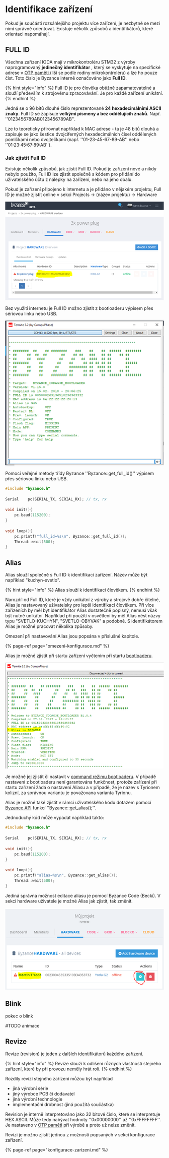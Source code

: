 # Identifikace zařízení

Pokud je součástí rozsáhlejšího projektu více zařízení, je nezbytné se mezi nimi správně orientovat. Existuje několik způsobů a identifikátorů, které orientaci napomáhají.

## FULL ID

Všechna zařízení IODA mají v mikrokontroléru STM32 z výroby naprogramovaný **jedinečný identifikátor** , který se vyskytuje na specifické adrese v [OTP paměti ](identifikace-zarizeni.md)\(liší se podle rodiny mikrokontroléru\) a lze ho pouze číst. Toto číslo je Byzance interně označováno jako **Full ID**.

{% hint style="info" %}
Full ID je pro člověka obtížně zapamatovatelné a slouží především k strojovému zpracovávání. Je pro každé zařízení unikátní.
{% endhint %}

Jedná se o 96 bitů dlouhé číslo reprezentované **24 hexadecimálními ASCII znaky**. Full ID se zapisuje **velkými písmeny a bez oddělujícíh znaků**. Např. ''0123456789AB0123456789AB''.

Lze to teoreticky přirovnat například k MAC adrese - ta je 48 bitů dlouhá a zapisuje se jako šestice dvojciferných hexadecimálních čísel oddělených pomlčkami nebo dvojtečkami \(např. ''01-23-45-67-89-AB'' nebo ''01:23:45:67:89:AB''\).

### Jak zjistit Full ID

Existuje několik způsobů, jak zjistit Full ID. Pokud je zařízení nové a nikdy nebylo použito, Full ID lze zjistit společně s kódem pro přidání do uživatelského účtu z nálepky na zařízení, nebo na jeho obalu.

Pokud je zařízení připojeno k internetu a je přidáno v nějakém projektu, Full ID je možné zjistit online v sekci Projects -&gt; \(název projektu\) -&gt; Hardware

![](../../.gitbook/assets/fullid.PNG)

Bez využití internetu je Full ID možno zjistit z bootloaderu výpisem přes sériovou linku nebo USB.

![](../../.gitbook/assets/fullid-cmd.PNG)

Pomocí veřejné metody třídy Byzance ''Byzance::get\_full\_id\(\)'' výpisem přes sériovou linku nebo USB.

```cpp
#include "byzance.h"

Serial    pc(SERIAL_TX, SERIAL_RX); // tx, rx

void init(){
    pc.baud(115200);
}

void loop(){
    pc.printf("full_id=%s\n", Byzance::get_full_id());
    Thread::wait(500);
}
```

## Alias

Alias slouží společně s Full ID k identifikaci zařízení. Název může být například "kuchyn-svetlo".

{% hint style="info" %}
Alias slouží k identifikaci člověkem.
{% endhint %}

Narozdíl od Full ID, které je vždy unikátní z výroby a strojově dobře čitelné, Alias je nastavovaný uživatelsky pro lepší identifikaci člověkem. Při více zařízeních by měl být identifikátor Alias dostatečně popisný, nemusí však být nutně unikátní. Například při použití v osvětlení by měl Alias nést názvy typu "SVETLO-KUCHYN", "SVETLO-OBYVAK" a podobně. S identifikátorem Alias je možné pracovat několika způsoby.

Omezení při nastavování Alias jsou popsána v příslušné kapitole.

{% page-ref page="omezeni-konfigurace.md" %}

Alias je možné zjistit při startu zařízení vyčtením při startu [bootloaderu](../architektura-fw/bootloader/).

![alias\_bootloader](../../.gitbook/assets/alias_bootloader.png)

Je možné jej zjistit či nastavit v [command režimu bootloaderu](../architektura-fw/bootloader/command-mod.md). V případě nastavení z bootloaderu není garantována funkčnost, protože zařízení při startu zařízení žádá o nastavení Aliasu a v případě, že je název s Tyrionem kolizní, za správnou variantu je považovana varianta Tyrionu.

Alias je možné také zjistit v rámci uživatelského kódu dotazem pomocí [Byzance API](../programovani-hw/byzance-api/) funkcí ''Byzance::get\_alias\(\);''.

Jednoduchý kód může vypadat například takto:

```cpp
#include "byzance.h"

Serial    pc(SERIAL_TX, SERIAL_RX); // tx, rx

void init(){
    pc.baud(115200);
}

void loop(){
    pc.printf("alias=%s\n", Byzance::get_alias());
    Thread::wait(500);
}
```

Jediná správná možnost editace aliasu je pomocí Byzance Code \(Becki\). V sekci hardware uživatele je možné Alias jak zjistit, tak změnit.

![alias\_edit](../../.gitbook/assets/alias_edit.png)

## Blink

pokec o blink

\#TODO animace

## Revize

Revize \(revision\) je jeden z dalších identifikátorů každého zařízení.

{% hint style="info" %}
Revize slouží k odlišení různých vlastností stejného zařízení, které by při provozu neměly hrát roli.
{% endhint %}

Rozdíly revizí stejného zařízení můžou být například

* jiná výrobní série
* jiný výrobce PCB či dodavatel
* jiná výrobní technologie 
* implementační drobnost \(jiná použitá součástka\)

Revision je interně interpretováno jako 32 bitové číslo, které se interpretuje HEX ASCII. Může tedy nabývat hodnoty ''0x00000000'' až ''0xFFFFFFFF''. Je nastaveno v [OTP paměti](identifikace-zarizeni.md) při výrobě a proto už nelze změnit.

Revizi je možno zjistit jednou z možností popsaných v sekci konfigurace zařízení.

{% page-ref page="konfigurace-zarizeni.md" %}

